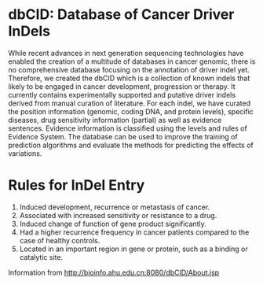 # dbCID: Database of Cancer Driver InDels

While recent advances in next generation sequencing technologies have enabled the creation of a multitude of databases in cancer genomic, there is no comprehensive database focusing on the annotation of driver indel yet. Therefore, we created the dbCID which is a collection of known indels that likely to be engaged in cancer development, progression or therapy. It currently contains experimentally supported and putative driver indels derived from manual curation of literature. For each indel, we have curated the position information (genomic, coding DNA, and protein levels), specific diseases, drug sensitivity information (partial) as well as evidence sentences. Evidence information is classified using the levels and rules of Evidence System. The database can be used to improve the training of prediction algorithms and evaluate the methods for predicting the effects of variations.

# Rules for InDel Entry

1. Induced development, recurrence or metastasis of cancer.
2. Associated with increased sensitivity or resistance to a drug.
3. Induced change of function of gene product significantly.
4. Had a higher recurrence frequency in cancer patients compared to the case of healthy controls.
5. Located in an important region in gene or protein, such as a binding or catalytic site.

Information from http://bioinfo.ahu.edu.cn:8080/dbCID/About.jsp

